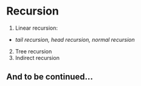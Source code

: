 # Recursion
1. Linear recursion: 
- _tail recursion, head recursion, normal recursion_ 
2. Tree recursion 
3. Indirect recursion
## And to be continued...
